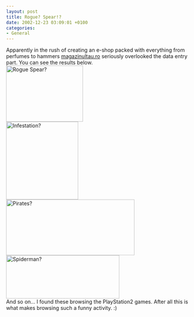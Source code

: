 ```yaml
---
layout: post
title: Rogue? Spear!?
date: 2002-12-23 03:09:01 +0100
categories:
- General
---
```

<p>Apparently in the rush of creating an e-shop packed with everything from perfumes to hammers <a href="http://www.magazinultau.ro/" title="= yourshop.ro">magazinultau.ro</a> seriously overlooked the data entry part. You can see the results below.<br />
<img src="http://www.rusiczki.net/blog/blogpics/rogue_spear.png" width="209" height="153" border="0" alt="Rogue Spear?" class="image" /><br />
<img src="http://www.rusiczki.net/blog/blogpics/infestation.png" width="196" height="212" border="0" alt="Infestation?" class="image" /><br />
<img src="http://www.rusiczki.net/blog/blogpics/pirates.png" width="349" height="152" border="0" alt="Pirates?" class="image" /><br />
<img src="http://www.rusiczki.net/blog/blogpics/spiderman.png" width="308" height="118" border="0" alt="Spiderman?" class="image" /><br />
And so on... I found these browsing the PlayStation2 games. After all this is what makes browsing such a funny activity. :)</p>
